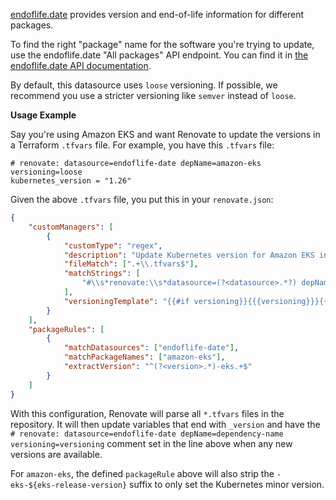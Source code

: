 [endoflife.date](https://endoflife.date) provides version and end-of-life information for different packages.

To find the right "package" name for the software you're trying to update, use the endoflife.date "All packages" API endpoint.
You can find it in [the endoflife.date API documentation](https://endoflife.date/docs/api).

By default, this datasource uses `loose` versioning.
If possible, we recommend you use a stricter versioning like `semver` instead of `loose`.

**Usage Example**

Say you're using Amazon EKS and want Renovate to update the versions in a Terraform `.tfvars` file.
For example, you have this `.tfvars` file:

```hcl
# renovate: datasource=endoflife-date depName=amazon-eks versioning=loose
kubernetes_version = "1.26"
```

Given the above `.tfvars` file, you put this in your `renovate.json`:

```json
{
    "customManagers": [
        {
            "customType": "regex",
            "description": "Update Kubernetes version for Amazon EKS in tfvars files",
            "fileMatch": [".+\\.tfvars$"],
            "matchStrings": [
                "#\\s*renovate:\\s*datasource=(?<datasource>.*?) depName=(?<depName>.*?)( versioning=(?<versioning>.*?))?\\s.*?_version\\s*=\\s*\"(?<currentValue>.*)\""
            ],
            "versioningTemplate": "{{#if versioning}}{{{versioning}}}{{/if}}"
        }
    ],
    "packageRules": [
        {
            "matchDatasources": ["endoflife-date"],
            "matchPackageNames": ["amazon-eks"],
            "extractVersion": "^(?<version>.*)-eks.+$"
        }
    ]
}
```

With this configuration, Renovate will parse all `*.tfvars` files in the repository.
It will then update variables that end with `_version` and have the `# renovate: datasource=endoflife-date depName=dependency-name versioning=versioning` comment set in the line above when any new versions are available.

For `amazon-eks`, the defined `packageRule` above will also strip the `-eks-${eks-release-version}` suffix to only set the Kubernetes minor version.
